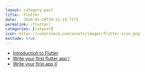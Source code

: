 ```yaml
---
layout: category-post
title:  Flutter
date:   2020-01-28T20:51:19.717Z
permalink: /flutter/
categories: [catpost]
icon: https://codersnack.com/assets/images/flutter-icon.png
exclude: true
---
```

 * [Introduction to Flutter](https://codersnack.com/flutter-introduction/) 
 * [Write your first flutter app I](https://codersnack.com/flutter-write-first-app-1/) 
 * [Write your first app II](https://codersnack.com/flutter-write-your-first-app-2/) 
